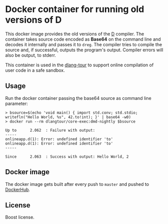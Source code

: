 # Docker container for running old versions of D

This docker image provides the old versions of the [D](https://dlang.org) compiler.
The container takes source code encoded as **Base64** on the command line and
decodes it internally and passes it to `dreg`. The compiler
tries to compile the source and, if successful, outputs
the program's output. Compiler errors will also be output,
to stderr.

This container is used in the [dlang-tour](https://github.com/dlang-tour/core)
to support online compilation of user code in a safe sandbox.

## Usage

Run the docker container passing the base64 source as command line parameter:

    > bsource=$(echo 'void main() { import std.conv; std.stdio; writefln("Hello World, %s", 42.to!int); }' | base64 -w0)
	> docker run --rm dlangtour/core-exec:dmd-nightly $bsource

```
Up to      2.062  : Failure with output:
-----
onlineapp.d(1): Error: undefined identifier 'to'
onlineapp.d(1): Error: undefined identifier 'to'
-----

Since      2.063  : Success with output: Hello World, 2
```

## Docker image

The docker image gets built after every push to `master` and pushed to [DockerHub](https://hub.docker.com/r/dlang-tour/core-dreg/).

## License

Boost license.
